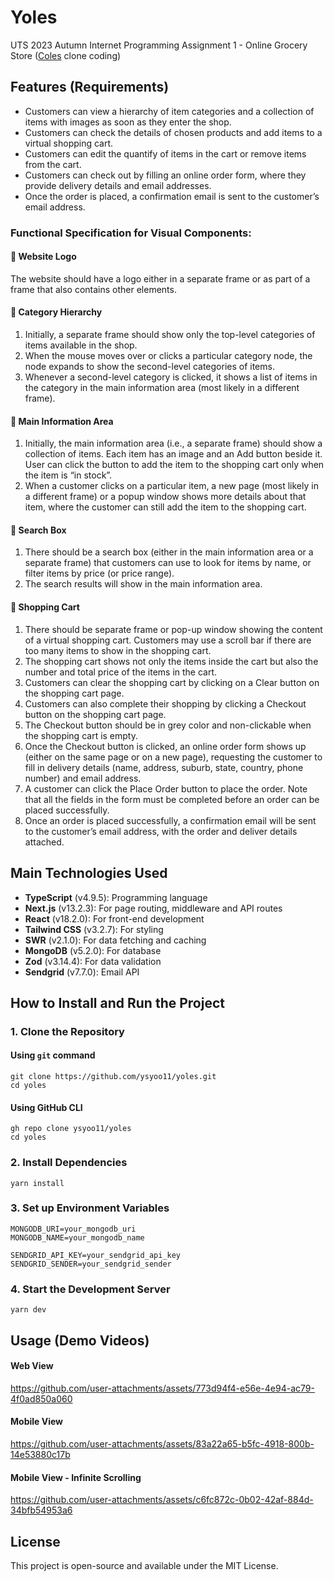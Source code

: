 # Yoles
UTS 2023 Autumn Internet Programming Assignment 1 - Online Grocery Store ([Coles](https://www.coles.com.au/) clone coding)
## Features (Requirements)
- Customers can view a hierarchy of item categories and a collection of items with images as soon as they enter the shop.
- Customers can check the details of chosen products and add items to a virtual shopping cart.
- Customers can edit the quantify of items in the cart or remove items from the cart.
- Customers can check out by filling an online order form, where they provide delivery details and email addresses.
- Once the order is placed, a confirmation email is sent to the customer’s email address.
### Functional Specification for Visual Components:
#### 📌 Website Logo
The website should have a logo either in a separate frame or as part of a frame that also contains other elements.
#### 📌 Category Hierarchy
1. Initially, a separate frame should show only the top-level categories of items available in the shop.
2. When the mouse moves over or clicks a particular category node, the node expands to show the second-level categories of items.
3. Whenever a second-level category is clicked, it shows a list of items in the category in the main information area (most likely in a different frame).
#### 📌 Main Information Area
1. Initially, the main information area (i.e., a separate frame) should show a collection of items. Each item has an image and an Add button beside it. User can click the button to add the item to the shopping cart only when the item is “in stock”.
2. When a customer clicks on a particular item, a new page (most likely in a different frame) or a popup window shows more details about that item, where the customer can still add the item to the shopping cart.
#### 📌 Search Box
1. There should be a search box (either in the main information area or a separate frame) that customers can use to look for items by name, or filter items by price (or price range).
2. The search results will show in the main information area.
#### 📌 Shopping Cart
1. There should be separate frame or pop-up window showing the content of a virtual shopping cart. Customers may use a scroll bar if there are too many items to show in the shopping cart.
2. The shopping cart shows not only the items inside the cart but also the number and total price of the items in the cart.
3. Customers can clear the shopping cart by clicking on a Clear button on the shopping cart page.
4. Customers can also complete their shopping by clicking a Checkout button on the shopping cart page.
5. The Checkout button should be in grey color and non-clickable when the shopping cart is empty.
6. Once the Checkout button is clicked, an online order form shows up (either on the same page or on a new page), requesting the customer to fill in delivery details (name, address, suburb, state, country, phone number) and email address.
7. A customer can click the Place Order button to place the order. Note that all the fields in the form must be completed before an order can be placed successfully.
8. Once an order is placed successfully, a confirmation email will be sent to the customer’s email address, with the order and deliver details attached.
## Main Technologies Used
- **TypeScript** (v4.9.5): Programming language
- **Next.js** (v13.2.3): For page routing, middleware and API routes
- **React** (v18.2.0): For front-end development
- **Tailwind CSS** (v3.2.7): For styling
- **SWR** (v2.1.0): For data fetching and caching
- **MongoDB** (v5.2.0): For database
- **Zod** (v3.14.4): For data validation
- **Sendgrid** (v7.7.0): Email API
## How to Install and Run the Project
### 1. Clone the Repository
#### Using `git` command
```
git clone https://github.com/ysyoo11/yoles.git
cd yoles
```
#### Using GitHub CLI
```
gh repo clone ysyoo11/yoles
cd yoles
```
### 2. Install Dependencies
```
yarn install
```
### 3. Set up Environment Variables
```
MONGODB_URI=your_mongodb_uri
MONGODB_NAME=your_mongodb_name

SENDGRID_API_KEY=your_sendgrid_api_key
SENDGRID_SENDER=your_sendgrid_sender
```
### 4. Start the Development Server
```
yarn dev
```
## Usage (Demo Videos)
#### Web View
https://github.com/user-attachments/assets/773d94f4-e56e-4e94-ac79-4f0ad850a060
#### Mobile View
https://github.com/user-attachments/assets/83a22a65-b5fc-4918-800b-14e53880c17b
#### Mobile View - Infinite Scrolling
https://github.com/user-attachments/assets/c6fc872c-0b02-42af-884d-34bfb54953a6
## License
This project is open-source and available under the MIT License.
